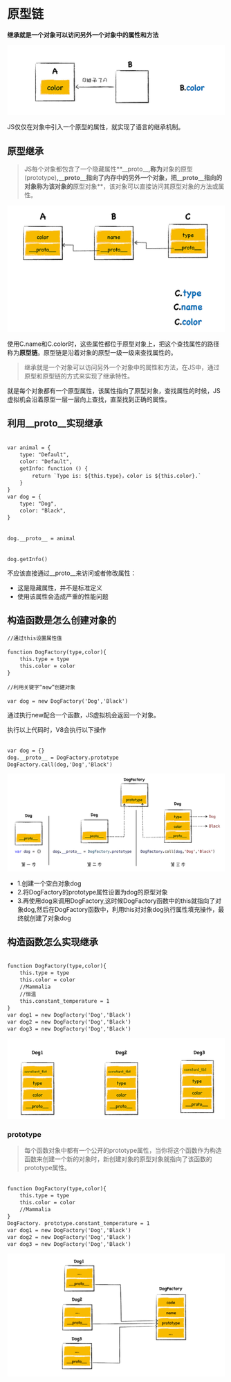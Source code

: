 # 原型链
**继承就是一个对象可以访问另外一个对象中的属性和方法**  

![](img/继承.jpg)   

JS仅仅在对象中引入一个原型的属性，就实现了语言的继承机制。  

## 原型继承
> JS每个对象都包含了一个隐藏属性**\_\_proto__**,称为**对象的原型(prototype)**,\_\_proto__指向了内存中的另外一个对象，把\_\_proto__指向的对象称为该对象的**原型对象**，该对象可以直接访问其原型对象的方法或属性。  

![](img/原型对象.jpg)  

使用C.name和C.color时，这些属性都位于原型对象上，把这个查找属性的路径称为**原型链**。原型链是沿着对象的原型一级一级来查找属性的。  

> 继承就是一个对象可以访问另外一个对象中的属性和方法，在JS中，通过原型和原型链的方式来实现了继承特性。    

就是每个对象都有一个原型属性，该属性指向了原型对象，查找属性的时候，JS虚拟机会沿着原型一层一层向上查找，直至找到正确的属性。  

## 利用__proto__实现继承

```

var animal = {
    type: "Default",
    color: "Default",
    getInfo: function () {
        return `Type is: ${this.type}，color is ${this.color}.`
    }
}
var dog = {
    type: "Dog",
    color: "Black",
}


dog.__proto__ = animal


dog.getInfo()
```

不应该直接通过\_\_proto__来访问或者修改属性：  
- 这是隐藏属性，并不是标准定义
- 使用该属性会造成严重的性能问题  

## 构造函数是怎么创建对象的
```
//通过this设置属性值

function DogFactory(type,color){
    this.type = type
    this.color = color
}

//利用关键字“new”创建对象

var dog = new DogFactory('Dog','Black')
```
通过执行new配合一个函数，JS虚拟机会返回一个对象。  

执行以上代码时，V8会执行以下操作  

```

var dog = {}  
dog.__proto__ = DogFactory.prototype
DogFactory.call(dog,'Dog','Black')
```

![](img/new.jpg)  

- 1.创建一个空白对象dog
- 2.将DogFactory的prototype属性设置为dog的原型对象
- 3.再使用dog来调用DogFactory,这时候DogFactory函数中的this就指向了对象dog,然后在DogFactory函数中，利用this对对象dog执行属性填充操作，最终就创建了对象dog

## 构造函数怎么实现继承
```

function DogFactory(type,color){
    this.type = type
    this.color = color
    //Mammalia
    //恒温
    this.constant_temperature = 1
}
var dog1 = new DogFactory('Dog','Black')
var dog2 = new DogFactory('Dog','Black')
var dog3 = new DogFactory('Dog','Black')
```
![](img/对象属性.jpg)

### prototype
> 每个函数对象中都有一个公开的prototype属性，当你将这个函数作为构造函数来创建一个新的对象时，新创建对象的原型对象就指向了该函数的prototype属性。  

```

function DogFactory(type,color){
    this.type = type
    this.color = color
    //Mammalia
}
DogFactory. prototype.constant_temperature = 1
var dog1 = new DogFactory('Dog','Black')
var dog2 = new DogFactory('Dog','Black')
var dog3 = new DogFactory('Dog','Black')
```

![](img/prototype.jpg)


